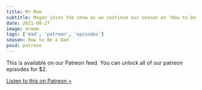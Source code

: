 ```yaml
---
title: Mr Mom
subtitle: Megan joins the show as we continue our season on "How to be a Dad". We learn Rob has friend blindness and talk about the careers of Michael Keaton and John Hughes. Finally, bidet talk.
date: 2021-08-27
image: mrmom
tags: ['dad', 'patreon', 'episodes']
season: How to Be a Dad
paid: patreon
---
```

<div class="callout patreon">
This is available on our Patreon feed. You can unlock all of our patreon episodes for $2.

<a class="button" href="https://www.patreon.com/posts/55409395">Listen to this on Patreon &gt;</a>
</div>